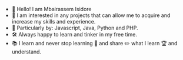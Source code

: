 
- 👋 Hello! I am Mbairassem Isidore
- 👀 I am interested in any projects that can allow me to acquire and increase my skills and experience.
- 🌱 Particularly by: Javascript, Java, Python and PHP.
- 🛠️ Always happy to learn and tinker in my free time.
- 📚 I learn and never stop learning 📒 and share ✏️ what I learn 🏆 and understand.
<!---
- 👋 Salut ! Je suis Mbairassem Isidore
- 👀 Je suis intéressé par tous projets qui peut me permettre d'acquerir et monter en compétence et experience.
- 🌱 Particulièrement par: Javascript, Java, Python et PHP.
- 🛠️ Toujours heureux d'apprendre et bricole à mes heures libres.
- 📚 J'apprends et ne cesse d'apprendre 📒 et partage ✏️ ce que je metrise 🏆 et comprends.
--->
